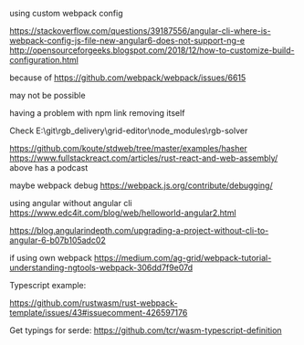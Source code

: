 using custom webpack config

https://stackoverflow.com/questions/39187556/angular-cli-where-is-webpack-config-js-file-new-angular6-does-not-support-ng-e
http://opensourceforgeeks.blogspot.com/2018/12/how-to-customize-build-configuration.html

because of 
https://github.com/webpack/webpack/issues/6615

may not be possible

having a problem with npm link removing itself

Check E:\git\rgb_delivery\grid-editor\node_modules\rgb-solver



https://github.com/koute/stdweb/tree/master/examples/hasher
https://www.fullstackreact.com/articles/rust-react-and-web-assembly/
above has a podcast



maybe webpack debug
https://webpack.js.org/contribute/debugging/



using angular without angular cli 
https://www.edc4it.com/blog/web/helloworld-angular2.html

https://blog.angularindepth.com/upgrading-a-project-without-cli-to-angular-6-b07b105adc02


if using own webpack
https://medium.com/ag-grid/webpack-tutorial-understanding-ngtools-webpack-306dd7f9e07d



Typescript example:

https://github.com/rustwasm/rust-webpack-template/issues/43#issuecomment-426597176


Get typings for serde:
https://github.com/tcr/wasm-typescript-definition

